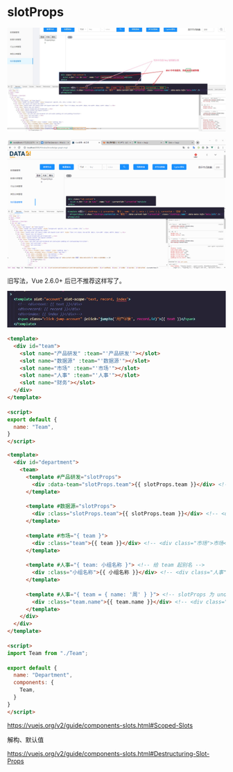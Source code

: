 # slotProps

![](images/赋默认值.jpg)

![](images/赋默认值_存在的key会被忽略.gif)

旧写法，Vue 2.6.0+ 后已不推荐这样写了。

![](images/slotProps旧写法.jpg)

```html
<template>
  <div id="team">
    <slot name="产品研发" :team="'产品研发'"></slot>
    <slot name="数据源" :team="'数据源'"></slot>
    <slot name="市场" :team="'市场'"></slot>
    <slot name="人事" :team="'人事'"></slot>
    <slot name="财务"></slot>
  </div>
</template>

<script>
export default {
  name: "Team",
}
</script>
```

```html
<template>
  <div id="department">
    <team>
      <template #产品研发="slotProps">
        <div :data-team="slotProps.team">{{ slotProps.team }}</div> <!-- <div data-team="产品研发">产品研发</div> -->
      </template>

      <template #数据源="slotProps">
        <div :class="slotProps.team">{{ slotProps.team }}</div> <!-- <div class="数据源">数据源</div> -->
      </template>

      <template #市场="{ team }">
        <div :class="team">{{ team }}</div> <!-- <div class="市场">市场</div> -->
      </template>

      <template #人事="{ team: 小组名称 }"> <!-- 给 team 起别名 -->
        <div :class="小组名称">{{ 小组名称 }}</div> <!-- <div class="人事">人事</div> -->
      </template>

      <template #人事="{ team = { name: '周' } }"> <!-- slotProps 为 undefined 时，给默认值 -->
        <div :class="team.name">{{ team.name }}</div> <!-- <div class="周">周</div> -->
      </template>
    </div>
  </div>
</template>

<script>
import Team from "./Team";

export default {
  name: "Department",
  components: {
    Team,
  }
}
</script>
```

https://vuejs.org/v2/guide/components-slots.html#Scoped-Slots

解构、默认值

https://vuejs.org/v2/guide/components-slots.html#Destructuring-Slot-Props